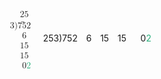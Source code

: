 <span class="katex"><span class="katex-mathml"><math xmlns="http://www.w3.org/1998/Math/MathML"><semantics><mtable rowspacing="0.15999999999999992em" columnalign="left" columnspacing="1em"><mtr><mtd><mstyle scriptlevel="0" displaystyle="false"><mrow><mphantom><mrow><mn>3</mn><mpadded height="0px" depth="0px"><mo stretchy="false" lspace="0em" rspace="0em">)</mo></mpadded></mrow></mphantom><mn>25</mn></mrow></mstyle></mtd></mtr><mtr><mtd><mstyle scriptlevel="0" displaystyle="false"><mrow><mn>3</mn><mover accent="true"><mrow><mpadded height="0px" depth="0px"><mo stretchy="false" lspace="0em" rspace="0em">)</mo></mpadded><mn>752</mn></mrow><mo stretchy="true">‾</mo></mover></mrow></mstyle></mtd></mtr><mtr><mtd><mstyle scriptlevel="0" displaystyle="false"><mrow><mphantom><mrow><mn>3</mn><mpadded height="0px" depth="0px"><mo stretchy="false" lspace="0em" rspace="0em">)</mo></mpadded></mrow></mphantom><mn>6</mn></mrow></mstyle></mtd></mtr><mtr><mtd><mstyle scriptlevel="0" displaystyle="false"><mrow><mphantom><mrow><mn>3</mn><mpadded height="0px" depth="0px"><mo stretchy="false" lspace="0em" rspace="0em">)</mo></mpadded></mrow></mphantom><mn>15</mn></mrow></mstyle></mtd></mtr><mtr><mtd><mstyle scriptlevel="0" displaystyle="false"><mrow><mphantom><mrow><mn>3</mn><mpadded height="0px" depth="0px"><mo stretchy="false" lspace="0em" rspace="0em">)</mo></mpadded></mrow></mphantom><mn>15</mn></mrow></mstyle></mtd></mtr><mtr><mtd><mstyle scriptlevel="0" displaystyle="false"><mrow><mphantom><mrow><mn>3</mn><mpadded height="0px" depth="0px"><mo stretchy="false" lspace="0em" rspace="0em">)</mo></mpadded></mrow></mphantom><mrow><mphantom><mn>0</mn></mphantom><mn>0</mn><mstyle mathcolor="#28ae7b"><mn>2</mn></mstyle></mrow></mrow></mstyle></mtd></mtr></mtable><annotation encoding="application/x-tex">\begin{array}{l}\phantom{{{3}\smash{)}}}{{25}} \\{{3}}\overline{\smash{)}{752}} \\\phantom{{{3}\smash{)}}}{6} \\\phantom{{{3}\smash{)}}}{15} \\\phantom{{{3}\smash{)}}}{15} \\\phantom{{{3}\smash{)}}}{\phantom{0}0\green{2}} \\\end{array}</annotation></semantics></math></span><span class="katex-html" aria-hidden="true"><span class="base"><span class="strut" style="height:7.20444em;vertical-align:-3.35222em;"></span><span class="mord"><span class="mtable"><span class="arraycolsep" style="width:0.5em;"></span><span class="col-align-l"><span class="vlist-t vlist-t2"><span class="vlist-r"><span class="vlist" style="height:3.8522200000000004em;"><span style="top:-6.01222em;"><span class="pstrut" style="height:3em;"></span><span class="mord"><span class="mord" style="color:transparent;"><span class="mord" style="color:transparent;"><span class="mord" style="color:transparent;">3</span></span><span class="mord" style="color:transparent;"><span class="vlist-t"><span class="vlist-r"><span class="vlist" style="height:0em;"><span style="top:-3em;"><span class="pstrut" style="height:3em;"></span><span><span class="mord" style="color:transparent;"><span class="mclose" style="color:transparent;">)</span></span></span></span></span></span></span></span></span><span class="mord"><span class="mord"><span class="mord">2</span><span class="mord">5</span></span></span></span></span><span style="top:-4.80778em;"><span class="pstrut" style="height:3em;"></span><span class="mord"><span class="mord"><span class="mord"><span class="mord">3</span></span></span><span class="mord overline"><span class="vlist-t"><span class="vlist-r"><span class="vlist" style="height:0.8444400000000001em;"><span style="top:-3em;"><span class="pstrut" style="height:3em;"></span><span class="mord"><span class="mord"><span class="vlist-t"><span class="vlist-r"><span class="vlist" style="height:0em;"><span style="top:-3em;"><span class="pstrut" style="height:3em;"></span><span><span class="mord"><span class="mclose">)</span></span></span></span></span></span></span></span><span class="mord"><span class="mord">7</span><span class="mord">5</span><span class="mord">2</span></span></span></span><span style="top:-3.76444em;"><span class="pstrut" style="height:3em;"></span><span class="overline-line" style="border-bottom-width:0.04em;"></span></span></span></span></span></span></span></span><span style="top:-3.6077800000000004em;"><span class="pstrut" style="height:3em;"></span><span class="mord"><span class="mord" style="color:transparent;"><span class="mord" style="color:transparent;"><span class="mord" style="color:transparent;">3</span></span><span class="mord" style="color:transparent;"><span class="vlist-t"><span class="vlist-r"><span class="vlist" style="height:0em;"><span style="top:-3em;"><span class="pstrut" style="height:3em;"></span><span><span class="mord" style="color:transparent;"><span class="mclose" style="color:transparent;">)</span></span></span></span></span></span></span></span></span><span class="mord"><span class="mord">6</span></span></span></span><span style="top:-2.4077800000000003em;"><span class="pstrut" style="height:3em;"></span><span class="mord"><span class="mord" style="color:transparent;"><span class="mord" style="color:transparent;"><span class="mord" style="color:transparent;">3</span></span><span class="mord" style="color:transparent;"><span class="vlist-t"><span class="vlist-r"><span class="vlist" style="height:0em;"><span style="top:-3em;"><span class="pstrut" style="height:3em;"></span><span><span class="mord" style="color:transparent;"><span class="mclose" style="color:transparent;">)</span></span></span></span></span></span></span></span></span><span class="mord"><span class="mord">1</span><span class="mord">5</span></span></span></span><span style="top:-1.2077800000000003em;"><span class="pstrut" style="height:3em;"></span><span class="mord"><span class="mord" style="color:transparent;"><span class="mord" style="color:transparent;"><span class="mord" style="color:transparent;">3</span></span><span class="mord" style="color:transparent;"><span class="vlist-t"><span class="vlist-r"><span class="vlist" style="height:0em;"><span style="top:-3em;"><span class="pstrut" style="height:3em;"></span><span><span class="mord" style="color:transparent;"><span class="mclose" style="color:transparent;">)</span></span></span></span></span></span></span></span></span><span class="mord"><span class="mord">1</span><span class="mord">5</span></span></span></span><span style="top:-0.007780000000000065em;"><span class="pstrut" style="height:3em;"></span><span class="mord"><span class="mord" style="color:transparent;"><span class="mord" style="color:transparent;"><span class="mord" style="color:transparent;">3</span></span><span class="mord" style="color:transparent;"><span class="vlist-t"><span class="vlist-r"><span class="vlist" style="height:0em;"><span style="top:-3em;"><span class="pstrut" style="height:3em;"></span><span><span class="mord" style="color:transparent;"><span class="mclose" style="color:transparent;">)</span></span></span></span></span></span></span></span></span><span class="mord"><span class="mord" style="color:transparent;">0</span><span class="mord">0</span><span class="mord" style="color:#28ae7b;">2</span></span></span></span></span><span class="vlist-s">​</span></span><span class="vlist-r"><span class="vlist" style="height:3.35222em;"><span></span></span></span></span></span><span class="arraycolsep" style="width:0.5em;"></span></span></span></span></span></span>